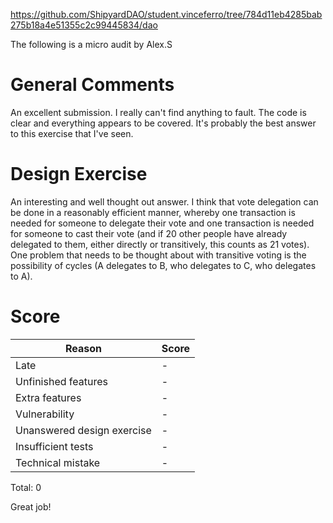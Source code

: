 https://github.com/ShipyardDAO/student.vinceferro/tree/784d11eb4285bab275b18a4e51355c2c99445834/dao

The following is a micro audit by Alex.S

# General Comments

An excellent submission. I really can't find anything to fault. The code is clear and everything appears to be covered. It's probably the best answer to this exercise that I've seen.


# Design Exercise

An interesting and well thought out answer. I think that vote delegation can be done in a reasonably efficient manner, whereby one transaction is needed for someone to delegate their vote and one transaction is needed for someone to cast their vote (and if 20 other people have already delegated to them, either directly or transitively, this counts as 21 votes). One problem that needs to be thought about with transitive voting is the possibility of cycles (A delegates to B, who delegates to C, who delegates to A).


# Score

| Reason | Score |
|-|-|
| Late                       | - |
| Unfinished features        | - |
| Extra features             | - |
| Vulnerability              | - |
| Unanswered design exercise | - |
| Insufficient tests         | - |
| Technical mistake          | - |

Total: 0

Great job!
